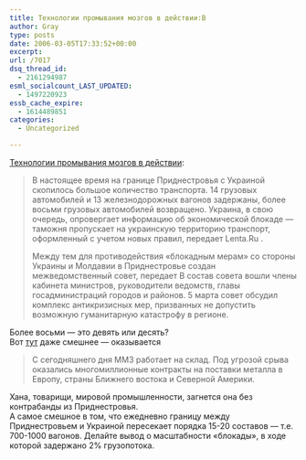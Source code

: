 ```yaml
---
title: Технологии промывания мозгов в действии:В
author: Gray
type: posts
date: 2006-03-05T17:33:52+00:00
excerpt:
url: /7017
dsq_thread_id:
  - 2161294987
esml_socialcount_LAST_UPDATED:
  - 1497220923
essb_cache_expire:
  - 1614489851
categories:
  - Uncategorized

---
```








<a href="http://www.newsinfo.ru/news/2006/03/news1300591.php" target="_blank">Технологии промывания мозгов в действии</a>:

> В настоящее время на границе Приднестровья с Украиной скопилось большое количество транспорта. 14 грузовых автомобилей и 13 железнодорожных вагонов задержаны, более восьми грузовых автомобилей возвращено. Украина, в свою очередь, опровергает информацию об экономической блокаде &#8212; таможня пропускает на украинскую территорию транспорт, оформленный с учетом новых правил, передает Lenta.Ru .
> 
> Между тем для противодействия &#171;блокадным мерам&#187; со стороны Украины и Молдавии в Приднестровье создан межведомственный совет, передает В состав совета вошли члены кабинета министров, руководители ведомств, главы госадминистраций городов и районов. 5 марта совет обсудил комплекс антикризисных мер, призванных не допустить возможную гуманитарную катастрофу в регионе. 

Более восьми &#8212; это девять или десять?  
Вот <a href="http://tiraspol.info/news/article_5076.html" target="_blank">тут</a> даже смешнее &#8212; оказывается

> С сегодняшнего дня ММЗ работает на склад. Под угрозой срыва оказались многомиллионные контракты на поставки металла в Европу, страны Ближнего востока и Северной Америки.

Хана, товарищи, мировой промышленности, загнется она без контрабанды из Приднестровья.  
А самое смешное в том, что ежедневно границу между Приднестровьем и Украиной пересекает порядка 15-20 составов &#8212; т.е. 700-1000 вагонов. Делайте вывод о масштабности &#171;блокады&#187;, в ходе которой задержано 2% грузопотока.